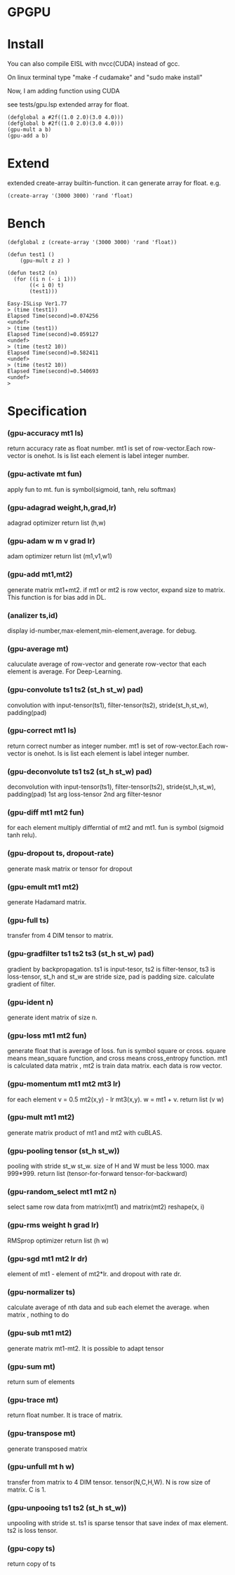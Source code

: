 # GPGPU

# Install
You can also compile EISL with nvcc(CUDA) instead of gcc.

On linux terminal type "make -f cudamake" and "sudo make install"

Now, I am adding function using CUDA

see tests/gpu.lsp
extended array for float.
```
(defglobal a #2f((1.0 2.0)(3.0 4.0)))
(defglobal b #2f((1.0 2.0)(3.0 4.0)))
(gpu-mult a b)
(gpu-add a b)
```
# Extend
extended create-array builtin-function.
it can generate array for float. e.g.
```
(create-array '(3000 3000) 'rand 'float)
```

# Bench

```
(defglobal z (create-array '(3000 3000) 'rand 'float))

(defun test1 ()
    (gpu-mult z z) )

(defun test2 (n)
  (for ((i n (- i 1)))
       ((< i 0) t)
       (test1)))

Easy-ISLisp Ver1.77
> (time (test1))
Elapsed Time(second)=0.074256
<undef>
> (time (test1))
Elapsed Time(second)=0.059127
<undef>
> (time (test2 10))
Elapsed Time(second)=0.582411
<undef>
> (time (test2 10))
Elapsed Time(second)=0.540693
<undef>
> 

```



# Specification

### (gpu-accuracy mt1 ls)

return accuracy rate as float number. mt1 is set of row-vector.Each row-vector is onehot. ls is list each element is label integer number.

### (gpu-activate mt fun) 

apply fun to mt. fun is symbol(sigmoid, tanh, relu softmax)

### (gpu-adagrad weight,h,grad,lr) 

adagrad optimizer return list (h,w)

### (gpu-adam w m v grad lr) 

adam optimizer return list (m1,v1,w1)

### (gpu-add mt1,mt2) 

generate matrix mt1+mt2. if mt1 or mt2 is row vector, expand size to matrix. This function is for bias add in DL.

### (analizer ts,id) 

display id-number,max-element,min-element,average. for debug.

### (gpu-average mt) 

caluculate average of row-vector and generate row-vector that each element is average. For Deep-Learning.

### (gpu-convolute ts1 ts2 (st_h st_w) pad) 

convolution with input-tensor(ts1), filter-tensor(ts2), stride(st_h,st_w), padding(pad)

### (gpu-correct mt1 ls) 

return correct number as integer number. mt1 is set of row-vector.Each row-vector is onehot. ls is list each element is label integer number.

### (gpu-deconvolute ts1 ts2 (st_h st_w) pad) 

deconvolution with input-tensor(ts1), filter-tensor(ts2), stride(st_h,st_w), padding(pad) 1st arg loss-tensor 2nd arg filter-tesnor

### (gpu-diff mt1 mt2 fun)

for each element multiply differntial of mt2 and mt1. fun is symbol (sigmoid tanh relu).

### (gpu-dropout ts, dropout-rate)

generate mask matrix or tensor for dropout

### (gpu-emult mt1 mt2)

generate Hadamard matrix.

### (gpu-full ts)

transfer from 4 DIM tensor to matrix.

### (gpu-gradfilter ts1 ts2 ts3 (st_h st_w) pad) 

gradient by backpropagation. ts1 is input-tesor, ts2 is filter-tensor, ts3 is loss-tensor, st_h and st_w are stride size, pad is padding size. calculate gradient of filter.

### (gpu-ident n) 

generate ident matrix of size n.

### (gpu-loss mt1 mt2 fun)

generate float that is average of loss. fun is symbol square or cross. square means mean_square function, and cross means cross_entropy function. mt1 is calculated data matrix , mt2 is train data matrix. each data is row vector.


### (gpu-momentum mt1 mt2 mt3 lr) 

for each element v = 0.5 mt2(x,y) - lr mt3(x,y). w = mt1 + v. return list (v w) 

### (gpu-mult mt1 mt2)

generate matrix product of mt1 and mt2 with cuBLAS. 

### (gpu-pooling tensor (st_h st_w)) 

pooling with stride st_w st_w. size of H and W must be less 1000. max 999*999. 
return list (tensor-for-forward tensor-for-backward)


### (gpu-random_select mt1 mt2 n) 

select same row data from matrix(mt1) and matrix(mt2)
reshape(x, i)


### (gpu-rms weight h grad lr) 

RMSprop optimizer return list (h w)


### (gpu-sgd mt1 mt2 lr dr) 

element of mt1 - element of mt2*lr. and dropout with rate dr.


### (gpu-normalizer ts) 

calculate average of nth data and sub each elemet the average. when matrix , nothing to do

### (gpu-sub mt1 mt2) 

generate matrix mt1-mt2. It is possible to adapt tensor

### (gpu-sum mt) 

return sum of elements


### (gpu-trace mt) 

return float number. It is trace of matrix.


### (gpu-transpose mt) 

generate transposed matrix

### (gpu-unfull mt h w) 

transfer from matrix to 4 DIM tensor. tensor(N,C,H,W). N is row size of matrix. C is 1.


### (gpu-unpooing ts1 ts2 (st_h st_w)) 

unpooling with stride st. ts1 is sparse tensor that save index of max element. ts2 is loss tensor.

### (gpu-copy ts)

return copy of ts
